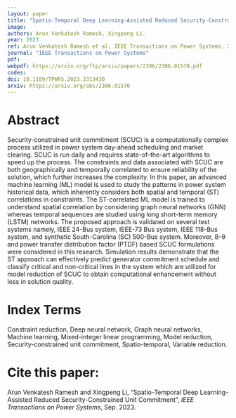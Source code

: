 ```yaml
---
layout: paper
title: "Spatio-Temporal Deep Learning-Assisted Reduced Security-Constrained Unit Commitment"
image: 
authors: Arun Venkatesh Ramesh, Xingpeng Li.
year: 2023
ref: Arun Venkatesh Ramesh et al, IEEE Transactions on Power Systems, 2023.
journal: "IEEE Transactions on Power Systems"
pdf: 
webpdf: https://arxiv.org/ftp/arxiv/papers/2306/2306.01570.pdf
codes: 
doi: 10.1109/TPWRS.2023.3313430
arxiv: https://arxiv.org/abs/2306.01570
---
```


# Abstract
Security-constrained unit commitment (SCUC) is a computationally complex process utilized in power system day-ahead scheduling and market clearing. SCUC is run daily and requires state-of-the-art algorithms to speed up the process. The constraints and data associated with SCUC are both geographically and temporally correlated to ensure reliability of the solution, which further increases the complexity. In this paper, an advanced machine learning (ML) model is used to study the patterns in power system historical data, which inherently considers both spatial and temporal (ST) correlations in constraints. The ST-correlated ML model is trained to understand spatial correlation by considering graph neural networks (GNN) whereas temporal sequences are studied using long short-term memory (LSTM) networks. The proposed approach is validated on several test systems namely, IEEE 24-Bus system, IEEE-73 Bus system, IEEE 118-Bus system, and synthetic South-Carolina (SC) 500-Bus system. Moreover, B-θ and power transfer distribution factor (PTDF) based SCUC formulations were considered in this research. Simulation results demonstrate that the ST approach can effectively predict generator commitment schedule and classify critical and non-critical lines in the system which are utilized for model reduction of SCUC to obtain computational enhancement without loss in solution quality.

# Index Terms
Constraint reduction, Deep neural network, Graph neural networks, Machine learning, Mixed-integer linear programming, Model reduction, Security-constrained unit commitment, Spatio-temporal, Variable reduction.

# Cite this paper:
Arun Venkatesh Ramesh and Xingpeng Li, “Spatio-Temporal Deep Learning-Assisted Reduced Security-Constrained Unit Commitment”, *IEEE Transactions on Power Systems*, Sep. 2023.

